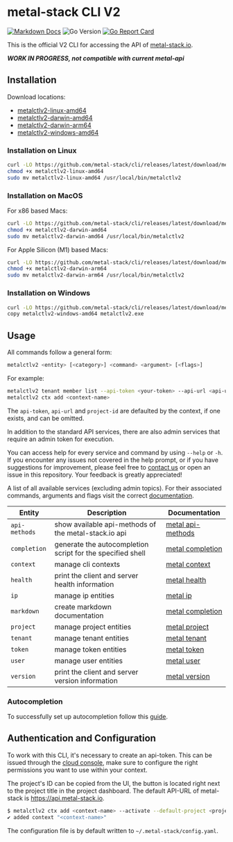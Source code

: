 # metal-stack CLI V2

[![Markdown Docs](https://img.shields.io/badge/markdown-docs-blue?link=https%3A%2F%2Fgithub.com%2Fmetal-stack%2Fcli%2Fdocs)](./docs/metalctlv2.md)
![Go Version](https://img.shields.io/github/go-mod/go-version/metal-stack/cli)
[![Go Report Card](https://goreportcard.com/badge/github.com/metal-stack/cli)](https://goreportcard.com/report/github.com/metal-stack/cli)

This is the official V2 CLI for accessing the API of [metal-stack.io](https://metal-stack.io).

***WORK IN PROGRESS, not compatible with current metal-api***

## Installation

Download locations:

- [metalctlv2-linux-amd64](https://github.com/metal-stack/cli/releases/latest/download/metalctlv2-linux-amd64)
- [metalctlv2-darwin-amd64](https://github.com/metal-stack/cli/releases/latest/download/metalctlv2-darwin-amd64)
- [metalctlv2-darwin-arm64](https://github.com/metal-stack/cli/releases/latest/download/metalctlv2-darwin-arm64)
- [metalctlv2-windows-amd64](https://github.com/metal-stack/cli/releases/latest/download/metalctlv2-windows-amd64)

### Installation on Linux

```bash
curl -LO https://github.com/metal-stack/cli/releases/latest/download/metalctlv2-linux-amd64
chmod +x metalctlv2-linux-amd64
sudo mv metalctlv2-linux-amd64 /usr/local/bin/metalctlv2
```

### Installation on MacOS

For x86 based Macs:

```bash
curl -LO https://github.com/metal-stack/cli/releases/latest/download/metalctlv2-darwin-amd64
chmod +x metalctlv2-darwin-amd64
sudo mv metalctlv2-darwin-amd64 /usr/local/bin/metalctlv2
```

For Apple Silicon (M1) based Macs:

```bash
curl -LO https://github.com/metal-stack/cli/releases/latest/download/metalctlv2-darwin-arm64
chmod +x metalctlv2-darwin-arm64
sudo mv metalctlv2-darwin-arm64 /usr/local/bin/metalctlv2
```

### Installation on Windows

```bash
curl -LO https://github.com/metal-stack/cli/releases/latest/download/metalctlv2-windows-amd64
copy metalctlv2-windows-amd64 metalctlv2.exe
```

## Usage

All commands follow a general form:

```bash
metalctlv2 <entity> [<category>] <command> <argument> [<flags>]
```

For example:

```bash
metalctlv2 tenant member list --api-token <your-token> --api-url <api-url>
metalctlv2 ctx add <context-name>
```

The `api-token`, `api-url` and `project-id` are defaulted by the context, if one exists, and can be omitted.

In addition to the standard API services, there are also admin services that require an admin token for execution.

You can access help for every service and command by using `--help` or `-h`. If you encounter any issues not covered in the help prompt, or if you have suggestions for improvement, please feel free to [contact us](mailto:support@metal-stack.io) or open an issue in this repository. Your feedback is greatly appreciated!

A list of all available services (excluding admin topics). For their associated commands, arguments and flags visit the correct [documentation](./docs/metal.md).

| Entity        | Description                                                | Documentation                                    |
| ------------- | ---------------------------------------------------------- | ------------------------------------------------ |
| `api-methods` | show available api-methods of the metal-stack.io api     | [metal api-methods](./docs/metalctlv2_api-methods.md) |
| `completion`  | generate the autocompletion script for the specified shell | [metal completion](./docs/metalctlv2_completion.md)   |
| `context`     | manage cli contexts                                        | [metal context](./docs/metalctlv2_context.md)         |
| `health`      | print the client and server health information             | [metal health](./docs/metalctlv2_health.md)           |
| `ip`          | manage ip entities                                         | [metal ip](./docs/metalctlv2_ip.md)                   |
| `markdown`    | create markdown documentation                              | [metal completion](./docs/metalctlv2_completion.md)   |
| `project`     | manage project entities                                    | [metal project](./docs/metalctlv2_project.md)         |
| `tenant`      | manage tenant entities                                     | [metal tenant](./docs/metalctlv2_tenant.md)           |
| `token`       | manage token entities                                      | [metal token](./docs/metalctlv2_token.md)             |
| `user`        | manage user entities                                       | [metal user](./docs/metalctlv2_user.md)               |
| `version`     | print the client and server version information            | [metal version](./docs/metalctlv2_version.md)         |

### Autocompletion

To successfully set up autocompletion follow this [guide](./docs/metal_completion.md).

## Authentication and Configuration

To work with this CLI, it's necessary to create an api-token. This can be issued through the [cloud console](https://console.metal-stack.io/token), make sure to configure the right permissions you want to use within your context.

The project's ID can be copied from the UI, the button is located right next to the project title in the project dashboard. The default API-URL of metal-stack is https://api.metal-stack.io.

```bash
$ metalctlv2 ctx add <context-name> --activate --default-project <project-uuid> --api-token <your-token>
✔ added context "<context-name>"
```

The configuration file is by default written to `~/.metal-stack/config.yaml`.
